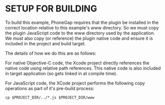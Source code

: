 # SETUP FOR BUILDING

To build this example, PhoneGap requires that the plugin be installed in the
correct location relative to this example's www directory.  So we must copy
the plugin JavaScript code to the www directory used by the application.
We must also copy (or reference) the plugin native code and ensure it is
included in the project and build target.

The details of how we do this are as follows:

For native Objective-C code, the Xcode project directly references the native
code using relative path references.  This native code is also included in
target application (so gets linked in at compile time).

For JavaScript code, the XCode project performs the following copy operations
as part of it's pre-build process:

	cp $PROJECT_DIR/../*.js $PROJECT_DIR/www

